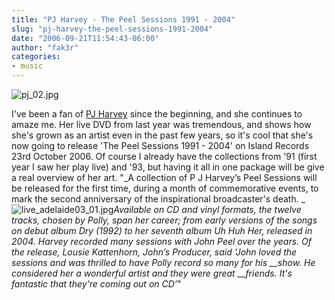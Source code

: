 ```yaml
---
title: "PJ Harvey - The Peel Sessions 1991 - 2004"
slug: "pj-harvey-the-peel-sessions-1991-2004"
date: "2006-09-21T11:54:43-06:00"
author: "fak3r"
categories:
- music
---
```


![pj_02.jpg](http://fak3r.com/wp-content/uploads/2006/09/pj_02.jpg)[](http://www.pjharvey.net/)

I've been a fan of [PJ Harvey](http://www.pjharvey.net/) since the beginning, and she continues to amaze me.  Her live DVD from last year was tremendous, and shows how she's grown as an artist even in the past few years, so it's cool that she's now going to release 'The Peel Sessions 1991 - 2004' on Island Records 23rd October 2006.  Of course I already have the collections from '91 (first year I saw her play live) and '93, but having it all in one package will be give a real overview of her art.  "_A collection of P J Harvey’s Peel Sessions will be released for the first time, during a month of commemorative events, to mark the second anniversary of the inspirational broadcaster's death. _![live_adelaide03_01.jpg](http://fak3r.com/wp-content/uploads/2006/09/live_adelaide03_01.jpg)_Available on CD and vinyl formats, the twelve tracks, chosen by Polly, span her career; from early versions of the songs on debut album Dry (1992) to her seventh album Uh Huh Her, released in 2004. Harvey recorded many sessions with John Peel over the years. Of the release, Lousie Kattenhorn, John’s Producer, said 'John loved the sessions and was thrilled to have Polly record so many for his __show. He considered her a wonderful artist and they were great __friends. It's fantastic that they're coming out on CD’_"
